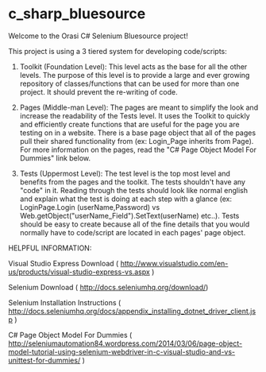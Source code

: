 c_sharp_bluesource
==================
Welcome to the Orasi C# Selenium Bluesource project!

This project is using a 3 tiered system for developing code/scripts:

  1) Toolkit (Foundation Level):
      This level acts as the base for all the other levels.  The purpose of this level is to provide a large and ever
      growing repository of classes/functions that can be used for more than one project.  It should prevent the 
      re-writing of code.
  
  2) Pages (Middle-man Level):
      The pages are meant to simplify the look and increase the readability of the Tests level.  It uses the Toolkit to
      quickly and efficiently create functions that are useful for the page you are testing on in a website.  There is a
      base page object that all of the pages pull their shared functionality from (ex: Login_Page inherits from Page).
      For more information on the pages, read the "C# Page Object Model For Dummies" link below.
  
  3) Tests (Uppermost Level):
      The test level is the top most level and benefits from the pages and the toolkit.  The tests shouldn't have any 
      "code" in it.  Reading through the tests should look like normal english and explain what the test is doing at
      each step with a glance (ex: LoginPage.Login (userName,Password) vs Web.getObject("userName_Field").SetText(userName) etc..).
      Tests should be easy to create because all of the fine details that you would normally have to code/script
      are located in each pages' page object.
      
      
HELPFUL INFORMATION:

Visual Studio Express Download ( http://www.visualstudio.com/en-us/products/visual-studio-express-vs.aspx )

Selenium Download ( http://docs.seleniumhq.org/download/)

Selenium Installation Instructions ( http://docs.seleniumhq.org/docs/appendix_installing_dotnet_driver_client.jsp )

C# Page Object Model For Dummies ( http://seleniumautomation84.wordpress.com/2014/03/06/page-object-model-tutorial-using-selenium-webdriver-in-c-visual-studio-and-vs-unittest-for-dummies/ )
